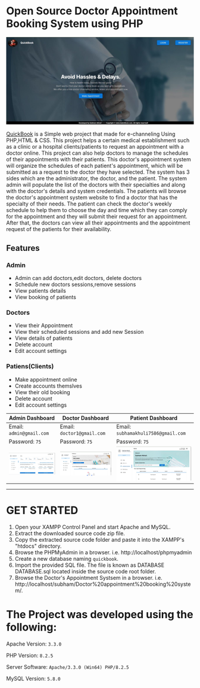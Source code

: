 # Open Source Doctor Appointment Booking System using PHP
![](https://github.com/SubhamAkhuli/Doctor-s-appointment/blob/main/Screenshot/Screenshot(1).jpg)

[QuickBook](https://github.com/SubhamAkhuli/Doctor-s-appointment) is a Simple web project that made for e-channeling Using PHP,HTML & CSS.
This project helps a certain medical establishment such as a clinic or a hospital clients/patients to request an appointment with a doctor online. This project can also help doctors to manage the schedules of their appointments with their patients. This doctor's appointment system will organize the schedules of each patient's appointment, which will be submitted as a request to the doctor they have selected. The system has 3 sides which are the administrator, the doctor, and the patient. The system admin will populate the list of the doctors with their specialties and along with the doctor's details and system credentials. The patients will browse the doctor's appointment system website to find a doctor that has the specialty of their needs. The patient can check the doctor's weekly schedule to help them to choose the day and time which they can comply for the appointment and they will submit their request for an appointment. After that, the doctors can view all their appointments and the appointment request of the patients for their availability.


## Features

### Admin
  
 - Admin can add doctors,edit doctors, delete doctors    
 - Schedule new doctors sessions,remove sessions   
 - View patients details    
 - View booking of patients    
    
    
 
 
### Doctors

- View their Appointment
- View their scheduled sessions and add new Session
- View details of patients
- Delete account    
- Edit account settings
    

    
### Patiens(Clients)
  

  - Make appointment online
  - Create accounts themslves
  - View their old booking
  - Delete account
  - Edit account settings    

    
| Admin Dashboard | Doctor Dashboard | Patient Dashboard |
| -------| -------| -------|
| Email: `admin@gmail.com` | Email: `doctor1@gmail.com` |   Email: `subhamakhuli7586@gmail.com` | 
| Password: `75` |  Password: `75` |  Password: `75` |
| ![](https://github.com/SubhamAkhuli/Doctor-s-appointment/blob/main/Screenshot/Screenshot(14).jpg)| ![](https://github.com/SubhamAkhuli/Doctor-s-appointment/blob/main/Screenshot/Screenshot(10).jpg) |    ![](https://github.com/SubhamAkhuli/Doctor-s-appointment/blob/main/Screenshot/Screenshot(5).jpg)  |

 
  
-----------------------------------------------


# GET STARTED

1. Open your XAMPP Control Panel and start Apache and MySQL.
2. Extract the downloaded source code zip file.
3. Copy the extracted source code folder and paste it into the XAMPP's "htdocs" directory.
4. Browse the PHPMyAdmin in a browser. i.e. http://localhost/phpmyadmin
5. Create a new database naming `quickbook`.
6. Import the provided SQL file. The file is known as DATABASE DATABASE.sql located inside the source code root folder.
7. Browse the Doctor's Appointment Systsem in a browser. i.e. http://localhost/subham/Doctor%20appointment%20booking%20system/.




# The Project was developed using the following:

Apache Version: 	`3.3.0`

PHP Version: 		`8.2.5`

Server Software: 	`Apache/3.3.0 (Win64) PHP/8.2.5`

MySQL Version: 		`5.8.0`



